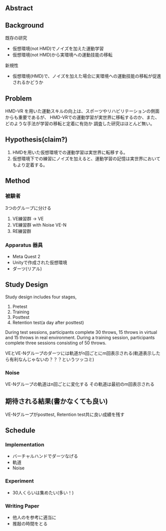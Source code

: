 ## Abstract

## Background
既存の研究
- 仮想環境(not HMD)でノイズを加えた運動学習
- 仮想環境(not HMD)から実環境への運動技能の移転

新規性
- 仮想環境(HMD)で、ノイズを加えた場合に実環境への運動技能の移転が促進されるかどうか

## Problem
HMD-VR を用いた運動スキルの向上は、スポーツやリハビリテーションの側面からも重要であるが、
HMD-VRでの運動学習が実世界に移転するのか、また、どのような手法が学習の移転と定着に有効か
調査した研究はほとんど無い。

## Hypothesis(claim?)
1. HMDを用いた仮想環境での運動学習は実世界に転移する。
2. 仮想環境下での練習にノイズを加えると、運動学習の記憶は実世界においてもより定着する。

## Method
### 被験者
3つのグループに分ける
1. VE練習群 -> VE
2. VE練習群 with Noise VE-N
3. RE練習群

### Apparatus 器具
- Meta Quest 2
- Unityで作成された仮想環境
- ダーツ(リアル)

## Study Design
Study design includes four stages,
1. Pretest
2. Training
3. Posttest
4. Retention test(a day after posttest)

During test sessions, participants complete 30 throws, 15 throws in virtual and 15 throws in real environment.
During a training session, participants complete three sessions consisting of 50 throws.

VEとVE-Nグループのダーツには軌道がn回ごとにm回表示される(軌道表示したら有利なんじゃないの？？？というツッコミ)

### Noise
VE-Nグループの軌道はn回ごとに変化する
その軌道は最初のm回表示される

## 期待される結果(書かなくても良い)
VE-Nグループがposttest, Retention test共に良い成績を残す

## Schedule

### Implementation
- バーチャルハンドでダーツなげる　
- 軌道
- Noise
### Experiment
- 30人くらいは集めたい(多い！)
### Writing Paper
- 他人のを参考に適当に
- 推敲の時間をとる
